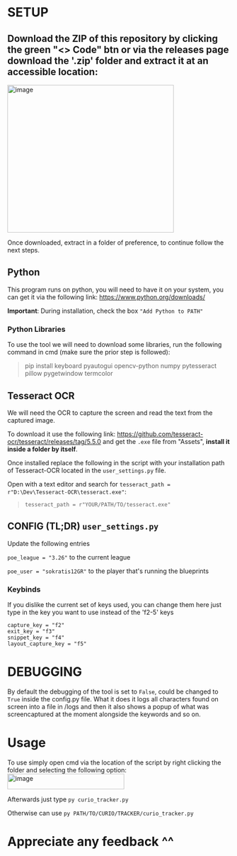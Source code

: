 # SETUP

## Download the ZIP of this repository by clicking the green "<> Code" btn or via the releases page download the '.zip' folder and extract it at an accessible location:
<img width="376" height="333" alt="image" src="https://github.com/user-attachments/assets/080c3f2e-2f20-4771-93fa-89688b696749" />


Once downloaded, extract in a folder of preference, to continue follow the next steps.

## Python 
This program runs on python, you will need to have it on your system, you can get it via the following link: https://www.python.org/downloads/

**Important**: During installation, check the box `"Add Python to PATH"`

### Python Libraries

To use the tool we will need to download some libraries, run the following command in cmd (make sure the prior step is followed):
> pip install keyboard pyautogui opencv-python numpy pytesseract pillow pygetwindow termcolor

## Tesseract OCR
We will need the OCR to capture the screen and read the text from the captured image.

To download it use the following link: https://github.com/tesseract-ocr/tesseract/releases/tag/5.5.0 and get the `.exe` file from "Assets", **install it inside a folder by itself**.

Once installed replace the following in the script with your installation path of Tesseract-OCR located in the `user_settings.py` file.

Open with a text editor and search for `tesseract_path = r"D:\Dev\Tesseract-OCR\tesseract.exe"`:
> `tesseract_path = r"YOUR/PATH/TO/tesseract.exe"`

## CONFIG (TL;DR) `user_settings.py`
Update the following entries

`poe_league = "3.26"` to the current league

`poe_user = "sokratis12GR"` to the player that's running the blueprints

### Keybinds
If you dislike the current set of keys used, you can change them here just type in the key you want to use instead of the 'f2-5' keys
```
capture_key = "f2"
exit_key = "f3"
snippet_key = "f4"
layout_capture_key = "f5"
```

# DEBUGGING
By default the debugging of the tool is set to `False`, could be changed to `True` inside the config.py file.
What it does it logs all characters found on screen into a file in /logs and then it also shows a popup of what was screencaptured at the moment alongside the keywords and so on.

# Usage

To use simply open cmd via the location of the script by right clicking the folder and selecting the following option:
<img width="264" height="35" alt="image" src="https://github.com/user-attachments/assets/315ab833-0e31-4582-b218-74933a05d6a9" />

Afterwards just type `py curio_tracker.py`

Otherwise can use `py PATH/TO/CURIO/TRACKER/curio_tracker.py`

# Appreciate any feedback ^^
